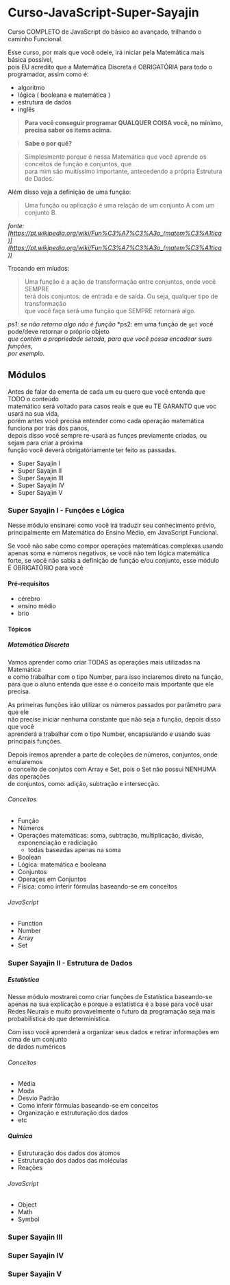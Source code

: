 # Curso-JavaScript-Super-Sayajin
Curso COMPLETO de JavaScript do básico ao avançado, trilhando o caminho Funcional.

Esse curso, por mais que você odeie, irá iniciar pela Matemática mais básica possível,<br>
pois EU acredito que a Matemática Discreta é OBRIGATÓRIA para todo o programador, assim como é:<br>

- algoritmo
- lógica ( booleana e matemática )
- estrutura de dados
- inglês

> **Para você conseguir programar QUALQUER COISA você, no mínimo, precisa saber os items acima.**

> **Sabe o por quê?**

> Simplesmente porque é nessa Matemática que você aprende os conceitos de função e conjuntos, que <br>
para mim são muitíssimo importante, antecedendo a própria Estrutura de Dados.

Além disso veja a definição de uma função:

> Uma função ou aplicação é uma relação de um conjunto A com um conjunto B.

*fonte: [https://pt.wikipedia.org/wiki/Fun%C3%A7%C3%A3o_(matem%C3%A1tica)](https://pt.wikipedia.org/wiki/Fun%C3%A7%C3%A3o_(matem%C3%A1tica))*

Trocando em míudos:

> Uma função é a ação de transformação entre conjuntos, onde você SEMPRE<br> 
terá dois conjuntos: de entrada e de saída. Ou seja, qualquer tipo de transformação<br>
que você faça será uma função que SEMPRE retornará algo.


*ps1: se não retorna algo não é função*
*ps2: em uma função de `get` você pode/deve retornar o próprio objeto<br>
*que contém a propriedade *setada*, para que você possa encadear suas funções,* <br>
*por exemplo.*

## Módulos

Antes de falar da ementa de cada um eu quero que você entenda que TODO o conteúdo<br> 
matemático será voltado para casos reais e que eu TE GARANTO que voc usará na sua vida, <br>
porém antes você precisa entender como cada operação matemática funciona por trás dos panos, <br>
depois disso você sempre re-usará as funçes previamente criadas, ou sejam para criar a próxima<br>
função você deverá obrigatóriamente ter feito as passadas.

- Super Sayajin I
- Super Sayajin II
- Super Sayajin III
- Super Sayajin IV
- Super Sayajin V


### Super Sayajin I - Funções e Lógica

Nesse módulo ensinarei como você irá traduzir seu conhecimento prévio, <br>
principalmente em Matemática do Ensino Médio, em JavaScript Funcional.

Se você não sabe como compor operações matemáticas complexas usando apenas soma e números negativos, 
se você não tem lógica matemática forte,
se você não sabia a definição de função e/ou conjunto, esse módulo É OBRIGATÓRIO para você

#### Pré-requisitos

- cérebro
- ensino médio
- brio

#### Tópicos

##### Matemática Discreta

Vamos aprender como criar TODAS as operações mais utilizadas na Matemática<br> 
e como trabalhar com o tipo Number, para isso inciaremos direto na função, <br>
para que o aluno entenda que esse é o conceito mais importante que ele precisa.

As primeiras funções irão utilizar os números passados por parâmetro para que ele<br>
não precise iniciar nenhuma constante que não seja a função, depois disso que você<br>
aprenderá a trabalhar com o tipo Number, encapsulando e usando suas principais funções.

Depois iremos aprender a parte de coleções de números, conjuntos, onde emularemos<br>
o conceito de conjutos com Array e Set, pois o Set não possui NENHUMA das operações<br>
de conjuntos, como: adição, subtração e intersecção.

###### Conceitos

- Função
- Números
- Operações matemáticas: soma, subtração, multiplicação, divisão, exponenciação e radiciação
  - todas baseadas apenas na soma
- Boolean
- Lógica: matemática e booleana
- Conjuntos
- Operaçes em Conjuntos
- Física: como inferir fórmulas baseando-se em conceitos

###### JavaScript

- Function
- Number
- Array
- Set


### Super Sayajin II - Estrutura de Dados

##### Estatística

Nesse módulo mostrarei como criar funções de Estatística baseando-se apenas
na sua explicação e porque a estatística é a base para você usar Redes Neurais
e muito provavelmente o futuro da programação seja mais probabilística do que determinística.

Com isso você aprenderá a organizar seus dados e retirar informações em cima de um conjunto<br>
de dados numéricos

###### Conceitos

- Média
- Moda
- Desvio Padrão
- Como inferir fórmulas baseando-se em conceitos
- Organização e estruturação dos dados
- etc

##### Química

- Estruturação dos dados dos átomos
- Estruturação dos dados das moléculas
- Reações

###### JavaScript

- Object
- Math
- Symbol

### Super Sayajin III

### Super Sayajin IV

### Super Sayajin V
